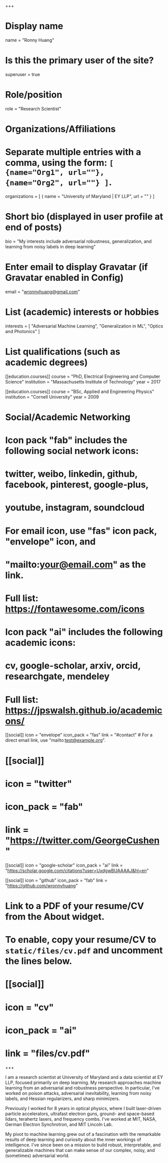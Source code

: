 +++
# Display name
name = "Ronny Huang"

# Is this the primary user of the site?
superuser = true

# Role/position
role = "Research Scientist"

# Organizations/Affiliations
#   Separate multiple entries with a comma, using the form: `[ {name="Org1", url=""}, {name="Org2", url=""} ]`.
organizations = [ { name = "University of Maryland | EY LLP", url = "" } ]

# Short bio (displayed in user profile at end of posts)
bio = "My interests include adversarial robustness, generalization, and learning from noisy labels in deep learning"

# Enter email to display Gravatar (if Gravatar enabled in Config)
email = "wronnyhuang@gmail.com"

# List (academic) interests or hobbies
interests = [
  "Adversarial Machine Learning",
  "Generalization in ML",
  "Optics and Photonics"
]

# List qualifications (such as academic degrees)
[[education.courses]]
  course = "PhD, Electrical Engineering and Computer Science"
  institution = "Massachusetts Institute of Technology"
  year = 2017

[[education.courses]]
  course = "BSc, Applied and Engineering Physics"
  institution = "Cornell University"
  year = 2009

# Social/Academic Networking
#
# Icon pack "fab" includes the following social network icons:
#
#   twitter, weibo, linkedin, github, facebook, pinterest, google-plus,
#   youtube, instagram, soundcloud
#
#   For email icon, use "fas" icon pack, "envelope" icon, and
#   "mailto:your@email.com" as the link.
#
#   Full list: https://fontawesome.com/icons
#
# Icon pack "ai" includes the following academic icons:
#
#   cv, google-scholar, arxiv, orcid, researchgate, mendeley
#
#   Full list: https://jpswalsh.github.io/academicons/

[[social]]
  icon = "envelope"
  icon_pack = "fas"
  link = "#contact"  # For a direct email link, use "mailto:test@example.org".

# [[social]]
# icon = "twitter"
# icon_pack = "fab"
# link = "https://twitter.com/GeorgeCushen"

[[social]]
  icon = "google-scholar"
  icon_pack = "ai"
  link = "https://scholar.google.com/citations?user=UxdgwBUAAAAJ&hl=en"

[[social]]
  icon = "github"
  icon_pack = "fab"
  link = "https://github.com/wronnyhuang"

# Link to a PDF of your resume/CV from the About widget.
# To enable, copy your resume/CV to `static/files/cv.pdf` and uncomment the lines below.
# [[social]]
#   icon = "cv"
#   icon_pack = "ai"
#   link = "files/cv.pdf"

+++

I am a research scientist at University of Maryland and a data scientist at EY LLP, focused primarily on deep learning. My research approaches machine learning from an adversarial and robustness perspective. In particular, I've worked on poison attacks, adversarial inevitability, learning from noisy labels, and Hessian regularizers, and sharp minimizers. 

Previously I worked for 8 years in optical physics, where I built laser-driven particle accelerators, ultrafast electron guns, ground- and space-based lidars, terahertz lasers, and frequency combs. I've worked at MIT, NASA, German Electron Synchrotron, and MIT Lincoln Lab.

My pivot to machine learning grew out of a fascination with the remarkable results of deep learning and curiosity about the inner workings of intelligence. I've since been on a mission to build robust, interpretable, and generalizable machines that can make sense of our complex, noisy, and (sometimes) adversarial world.
